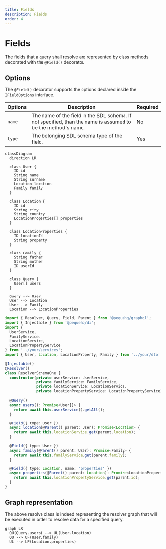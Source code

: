 ```yaml
---
title: Fields
description: Fields
order: 4
---
```


# Fields

The fields that a query shall resolve are represented by class methods decorated with the `@Field()` decorator.

## Options

The `@Field()` decorator supports the options declared inside the `IFieldOptions` interface.

| Options  | Description                                                                                                  | Required |
|----------|--------------------------------------------------------------------------------------------------------------|----------|
| `name`   | The name of the field in the SDL schema. If not specified, than the name is assumed to be the method's name. | No       |
| `type`   | The belonging SDL schema type of the field.                                                                  | Yes      |

```mermaid
classDiagram
  direction LR
  
  class User {
    ID id
    String name
    String surname
    Location location
    Family family
  }
  
  class Location {
    ID id
    String city
    String country
    LocationProperties[] properties
  }

  class LocationProperties {
    ID locationId
    String property
  }

  class Family {
    String father
    String mother
    ID userId
  }

  class Query {
    User[] users
  }
  
  Query --> User
  User --> Location
  User --> Family
  Location --> LocationProperties
```

```typescript
import { Resolver, Query, Field, Parent } from '@pequehq/graphql';
import { Injectable } from '@pequehq/di';
import {
  UserService,
  FamilyService,
  LocationService,
  LocationPropertyService
} from '../your/services';
import { User, Location, LocationProperty, Family } from '../your/dto'

@Injectable()
@Resolver()
class ResolverSchemaOne {
  constructor(private userService: UserService,
              private familyService: FamilyService,
              private locationService: LocationService,
              private locationPropertyService: LocationPropertyService) {}
  
  @Query()
  async users(): Promise<User[]> {
    return await this.userService().getAll();
  }

  @Field({ type: User })
  async location(@Parent() parent: User): Promise<Location> {
    return await this.locationService.get(parent.location);
  }

  @Field({ type: User })
  async family(@Parent() parent: User): Promise<Family> {
    return await this.familyService.get(parent.family);
  }

  @Field({ type: Location, name: 'properties' })
  async properties(@Parent() parent: Location): Promise<LocationProperty[]> {
    return await this.locationPropertyService.get(parent.id);
  }
}
```

## Graph representation
The above resolve class is indeed representing the resolver graph that will be executed in order to resolve data for
a specified query.

```mermaid
graph LR
  QU(Query.users) --> UL(User.location)
  QU --> UF(User.family)
  UL --> LP(Location.properties)
```
